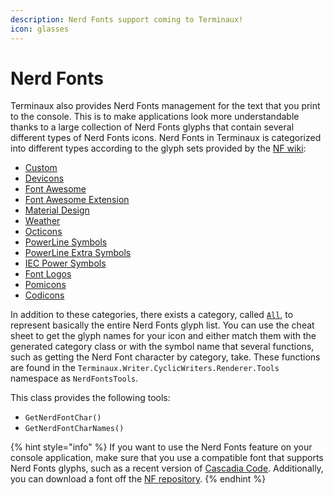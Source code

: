 ```yaml
---
description: Nerd Fonts support coming to Terminaux!
icon: glasses
---
```


# Nerd Fonts

Terminaux also provides Nerd Fonts management for the text that you print to the console. This is to make applications look more understandable thanks to a large collection of Nerd Fonts glyphs that contain several different types of Nerd Fonts icons. Nerd Fonts in Terminaux is categorized into different types according to the glyph sets provided by the [NF wiki](https://github.com/ryanoasis/nerd-fonts/wiki/Glyph-Sets-and-Code-Points):

* [Custom](https://nerdfonts.com/cheat-sheet?q=nf-custom-)
* [Devicons](https://nerdfonts.com/cheat-sheet?q=nf-dev-)
* [Font Awesome](https://nerdfonts.com/cheat-sheet?q=nf-fa-)
* [Font Awesome Extension](https://nerdfonts.com/cheat-sheet?q=nf-fae-)
* [Material Design](https://nerdfonts.com/cheat-sheet?q=nf-md-)
* [Weather](https://nerdfonts.com/cheat-sheet?q=nf-weather-)
* [Octicons](https://nerdfonts.com/cheat-sheet?q=nf-oct-)
* [PowerLine Symbols](https://nerdfonts.com/cheat-sheet?q=nf-pl-)
* [PowerLine Extra Symbols](https://nerdfonts.com/cheat-sheet?q=nf-ple-)
* [IEC Power Symbols](https://nerdfonts.com/cheat-sheet?q=nf-iec-)
* [Font Logos](https://nerdfonts.com/cheat-sheet?q=nf-linux-)
* [Pomicons](https://nerdfonts.com/cheat-sheet?q=nf-pom-)
* [Codicons](https://nerdfonts.com/cheat-sheet?q=nf-code-)

In addition to these categories, there exists a category, called [`All`](https://nerdfonts.com/cheat-sheet?q=nf-), to represent basically the entire Nerd Fonts glyph list. You can use the cheat sheet to get the glyph names for your icon and either match them with the generated category class or with the symbol name that several functions, such as getting the Nerd Font character by category, take. These functions are found in the `Terminaux.Writer.CyclicWriters.Renderer.Tools` namespace as `NerdFontsTools`.

This class provides the following tools:

* `GetNerdFontChar()`
* `GetNerdFontCharNames()`

{% hint style="info" %}
If you want to use the Nerd Fonts feature on your console application, make sure that you use a compatible font that supports Nerd Fonts glyphs, such as a recent version of [Cascadia Code](https://github.com/microsoft/cascadia-code). Additionally, you can download a font off the [NF repository](https://github.com/ryanoasis/nerd-fonts).
{% endhint %}
